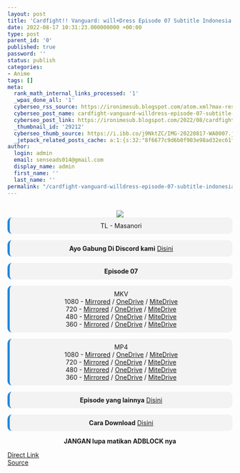 ```yaml
---
layout: post
title: 'Cardfight!! Vanguard: will+Dress Episode 07 Subtitle Indonesia'
date: 2022-08-17 10:31:23.000000000 +00:00
type: post
parent_id: '0'
published: true
password: ''
status: publish
categories:
- Anime
tags: []
meta:
  rank_math_internal_links_processed: '1'
  _wpas_done_all: '1'
  cyberseo_rss_source: https://ironimesub.blogspot.com/atom.xml?max-results=150
  cyberseo_post_name: cardfight-vanguard-willdress-episode-07-subtitle-indonesia
  cyberseo_post_link: https://ironimesub.blogspot.com/2022/08/cardfight-vanguard-willdress-episode-07.html
  _thumbnail_id: '29212'
  cyberseo_thumb_source: https://i.ibb.co/j9NktZC/IMG-20220817-WA0007.jpg
  _jetpack_related_posts_cache: a:1:{s:32:"8f6677c9d6b0f903e98ad32ec61f8deb";a:2:{s:7:"expires";i:1663115743;s:7:"payload";a:3:{i:0;a:1:{s:2:"id";i:29055;}i:1;a:1:{s:2:"id";i:29103;}i:2;a:1:{s:2:"id";i:29079;}}}}
author:
  login: admin
  email: senseads014@gmail.com
  display_name: admin
  first_name: ''
  last_name: ''
permalink: "/cardfight-vanguard-willdress-episode-07-subtitle-indonesia/"
---
```


<div style="text-align: center">
<br />
<img src="{{ site.baseurl }}/assets/2022/08/IMG-20220817-WA0007.jpg" />
<div style="background-color: #f3f3f3;border-left: 5px solid #2288dd;border-radius: 10px;padding: 10px">
TL - Masanori</div>
<p></p>
<div style="background-color: #f3f3f3;border-left: 5px solid #2288dd;border-radius: 10px;padding: 10px">
<strong>Ayo Gabung Di Discord kami</strong> <a href="https://discord.gg/aNHRkNeY">Disini</a>
</div>
<p></p>
<div style="background-color: #f3f3f3;border-left: 5px solid #2288dd;border-radius: 10px;padding: 10px">
<strong>Episode 07</strong> </div>
<p></p>
<div style="background-color: #f3f3f3;border-left: 5px solid #2288dd;border-radius: 10px;padding: 10px">
MKV<br />
1080 - <a href="https://mir.cr/1IQQPS7F">Mirrored</a> / <a href="https://smkn1stg-my.sharepoint.com/:v:/g/personal/irony_smkn1sintang_sch_id/EakJOjT5kVtLrYtVcg2q4MkBHsxKb1GffosQGyrp4e-EmQ?e=9YZwEL">OneDrive</a> / <a href="https://mitedrive.my.id/view/b026c72177f663">MiteDrive</a><br />
720 - <a href="https://mir.cr/0DKXN220">Mirrored</a> / <a href="https://smkn1stg-my.sharepoint.com/:v:/g/personal/irony_smkn1sintang_sch_id/EUJtZ27TbTFMtBbtG1Pec_8B9eArv7K6EFOu_FaZ6XapAQ?e=R0v7Z2">OneDrive</a> / <a href="https://mitedrive.my.id/view/26e0f0d">MiteDrive</a><br />
480 - <a href="https://mir.cr/0SAVIXSP">Mirrored</a> / <a href="https://smkn1stg-my.sharepoint.com/:v:/g/personal/irony_smkn1sintang_sch_id/EVJg67dWmANFtg7M-HrganUB6LTcvDZI1R6y5RdWrsFPqg?e=nma1sO">OneDrive</a> / <a href="https://mitedrive.my.id/view/66d1059017">MiteDrive</a><br />
360 - <a href="https://mir.cr/RDREBDQ0">Mirrored</a> / <a href="https://smkn1stg-my.sharepoint.com/:v:/g/personal/irony_smkn1sintang_sch_id/EaOJ_gdFWZ9KuJp_dR4ic-EB7zMxZ3a5Uka9QLH3_GkbSA?e=Zh5Se3">OneDrive</a> / <a href="https://mitedrive.my.id/view/a06c623cc5d8e2b">MiteDrive</a>
</div>
<p></p>
<div style="background-color: #f3f3f3;border-left: 5px solid #2288dd;border-radius: 10px;padding: 10px">
MP4<br />
1080 - <a href="https://mir.cr/1C9UQBWX">Mirrored</a> / <a href="https://smkn1stg-my.sharepoint.com/:v:/g/personal/irony_smkn1sintang_sch_id/EamrqHHDYWZAg-IA6g6Wi74Biz6UVx0FoH6A_pOjru4fng?e=gUOCtw">OneDrive</a> / <a href="https://mitedrive.my.id/view/e97a4b8d063dfc1">MiteDrive</a><br />
720 - <a href="https://mir.cr/0A4KUE9S">Mirrored</a> / <a href="https://smkn1stg-my.sharepoint.com/:v:/g/personal/irony_smkn1sintang_sch_id/EXLODoTq-ANNsCNd3XzK0uwBe4dsoep7n1KH8vHNowYY1w?e=P4rwSq">OneDrive</a> / <a href="https://mitedrive.my.id/view/1f62c42ea4476db">MiteDrive</a><br />
480 - <a href="https://mir.cr/1LMJ9WNJ">Mirrored</a> / <a href="https://smkn1stg-my.sharepoint.com/:v:/g/personal/irony_smkn1sintang_sch_id/ETkrY-Nj41pFmlR_ACJGfQ8BYuC8HKFKFScqZCZy3jm75w?e=jjxw9Z">OneDrive</a> / <a href="https://mitedrive.my.id/view/085794">MiteDrive</a><br />
360 - <a href="https://mir.cr/CNUNLKIF">Mirrored</a> / <a href="https://smkn1stg-my.sharepoint.com/:v:/g/personal/irony_smkn1sintang_sch_id/EQsJxaUZDIpCrcW1HlmvEwYB35mC54g35c1wUEI6fpXJnQ?e=E8pMbQ">OneDrive</a> / <a href="https://mitedrive.my.id/view/aebddbf03827962">MiteDrive</a>
</div>
<p>
<div style="background-color: #f3f3f3;border-left: 5px solid #2288dd;border-radius: 10px;padding: 10px">
<strong>Episode yang lainnya</strong> <a href="https://ironimesub.blogspot.com/p/cardfight-vanguard-willdress.html">Disini</a>
</div>
<p></p>
<div style="background-color: #f3f3f3;border-left: 5px solid #2288dd;border-radius: 10px;padding: 10px">
<strong>Cara Download</strong> <a href="https://ironimesub.blogspot.com/2022/04/cara-mendownload-di-mirrored.html">Disini</a>
</div>
<p><strong>JANGAN lupa matikan ADBLOCK nya</strong></p>
</div>
<div class="divbtn"> <a href="https://handymansurrender.com/fihup8buzv?key=94550f7ce39444073321dde3b8782f97" class="btn"><i class="fa fa-download"></i> Direct Link</a> <br /><a href="https://ironimesub.blogspot.com/2022/08/cardfight-vanguard-willdress-episode-07.html">Source</a> </div>
